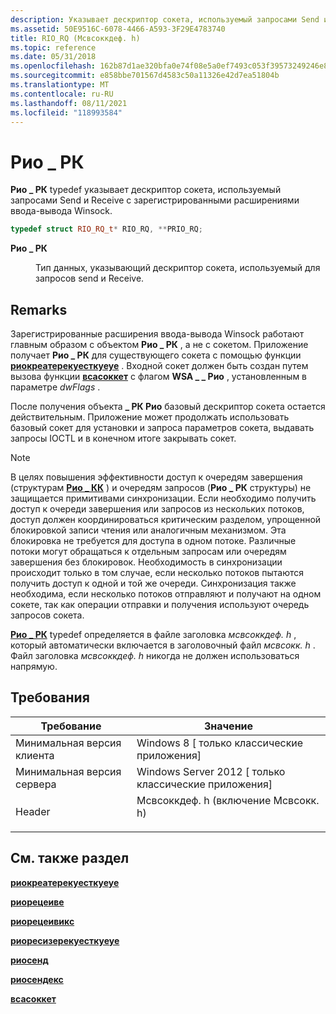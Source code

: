 ```yaml
---
description: Указывает дескриптор сокета, используемый запросами Send и Receive с зарегистрированными расширениями ввода-вывода Winsock.
ms.assetid: 50E9516C-6078-4466-A593-3F29E4783740
title: RIO_RQ (Мсвсоккдеф. h)
ms.topic: reference
ms.date: 05/31/2018
ms.openlocfilehash: 162b87d1ae320bfa0e74f08e5a0ef7493c053f39573249246e8b2884e74f599c
ms.sourcegitcommit: e858bbe701567d4583c50a11326e42d7ea51804b
ms.translationtype: MT
ms.contentlocale: ru-RU
ms.lasthandoff: 08/11/2021
ms.locfileid: "118993584"
---
```

# <a name="rio_rq"></a>Рио \_ РК

**Рио \_ РК** typedef указывает дескриптор сокета, используемый запросами Send и Receive с зарегистрированными расширениями ввода-вывода Winsock.


```C++
typedef struct RIO_RQ_t* RIO_RQ, **PRIO_RQ;
```



<dl> <dt>

**Рио \_ РК**
</dt> <dd>

Тип данных, указывающий дескриптор сокета, используемый для запросов send и Receive.

</dd> </dl>

## <a name="remarks"></a>Remarks

Зарегистрированные расширения ввода-вывода Winsock работают главным образом с объектом **Рио \_ РК** , а не с сокетом. Приложение получает **Рио \_ РК** для существующего сокета с помощью функции [**риокреатерекуесткуеуе**](/windows/win32/api/mswsock/nc-mswsock-lpfn_riocreaterequestqueue) . Входной сокет должен быть создан путем вызова функции [**всасоккет**](/windows/desktop/api/Winsock2/nf-winsock2-wsasocketa) с флагом **WSA \_ \_ Рио** , установленным в параметре *dwFlags* .

После получения объекта **\_ РК Рио** базовый дескриптор сокета остается действительным. Приложение может продолжать использовать базовый сокет для установки и запроса параметров сокета, выдавать запросы IOCTL и в конечном итоге закрывать сокет.

> [!Note]  
> В целях повышения эффективности доступ к очередям завершения (структурам [**Рио \_ КК**](riocqueue.md) ) и очередям запросов (**Рио \_ РК** структуры) не защищается примитивами синхронизации. Если необходимо получить доступ к очереди завершения или запросов из нескольких потоков, доступ должен координироваться критическим разделом, упрощенной блокировкой записи чтения или аналогичным механизмом. Эта блокировка не требуется для доступа в одном потоке. Различные потоки могут обращаться к отдельным запросам или очередям завершения без блокировок. Необходимость в синхронизации происходит только в том случае, если несколько потоков пытаются получить доступ к одной и той же очереди. Синхронизация также необходима, если несколько потоков отправляют и получают на одном сокете, так как операции отправки и получения используют очередь запросов сокета.

 

[**Рио \_ РК**](riocqueue.md) typedef определяется в файле заголовка *мсвсоккдеф. h* , который автоматически включается в заголовочный файл *мсвсокк. h* . Файл заголовка *мсвсоккдеф. h* никогда не должен использоваться напрямую.

## <a name="requirements"></a>Требования



| Требование | Значение |
|-------------------------------------|-------------------------------------------------------------------------------------------------------------|
| Минимальная версия клиента<br/> | Windows 8 \[ только классические приложения\]<br/>                                                                  |
| Минимальная версия сервера<br/> | Windows Server 2012 \[ только классические приложения\]<br/>                                                        |
| Header<br/>                   | <dl> <dt>Мсвсоккдеф. h (включение Мсвсокк. h)</dt> </dl> |



## <a name="see-also"></a>См. также раздел

<dl> <dt>

[**риокреатерекуесткуеуе**](/windows/win32/api/mswsock/nc-mswsock-lpfn_riocreaterequestqueue)
</dt> <dt>

[**риорецеиве**](/windows/win32/api/mswsock/nc-mswsock-lpfn_rioreceive)
</dt> <dt>

[**риорецеивикс**](/windows/win32/api/mswsock/nc-mswsock-lpfn_rioreceiveex)
</dt> <dt>

[**риоресизерекуесткуеуе**](/previous-versions/windows/desktop/legacy/hh437204(v=vs.85))
</dt> <dt>

[**риосенд**](/windows/win32/api/mswsock/nc-mswsock-lpfn_riosend)
</dt> <dt>

[**риосендекс**](/previous-versions/windows/desktop/legacy/hh437216(v=vs.85))
</dt> <dt>

[**всасоккет**](/windows/desktop/api/Winsock2/nf-winsock2-wsasocketa)
</dt> </dl>

 

 
